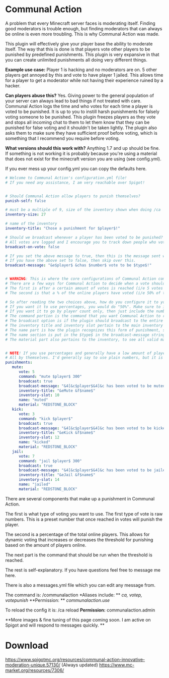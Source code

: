 # Communal Action

A problem that every Minecraft server faces is moderating itself. Finding good moderators is trouble enough, but finding moderators that can always be online is even more troubling. This is why Communal Action was made.

This plugin will effectively give your player base the ability to moderate itself. The way that this is done is that players vote other players to be punished by predefined punishments. This plugin is very expansive in that you can create unlimited punishments all doing very different things.

**Example use case:**
Player 1 is hacking and no moderators are on. 5 other players get annoyed by this and vote to have player 1 jailed. This allows time for a player to get a moderator while not having their experience ruined by a hacker.

**Can players abuse this?**
Yes. Giving power to the general population of your server can always lead to bad things if not treated with care. Communal Action logs the time and who votes for each time a player is voted to be punished. It is up to you to instill harsh punishments for falsely voting someone to be punished. This plugin freezes players as they vote and stops all incoming chat to them to let them know that they can be punished for false voting and it shouldn't be taken lightly. The plugin also asks them to make sure they have sufficient proof before voting, which is something that I recommend you require before voting.

**What versions should this work with?**
Anything 1.7 and up should be fine. If something is not working it is probably because you're using a material that does not exist for the minecraft version you are using (see config.yml).


If you ever mess up your config.yml you can copy the defaults here.

```yaml
# Welcome to Communal Action's configuration.yml file!
# If you need any assistance, I am very reachable over Spigot!


# Should Communal Action allow players to punish themselves?
punish-self: false

# must be a multiple of 9, size of the inventory shown when doing /ca
inventory-size: 27

# name of the inventory
inventory-title: "Chose a punishment for $player$!"

# Should we broadcast whenever a player has been voted to be punished? Note, this can lead to people "bandwagoning" and voting for the fun of it.
# All votes are logged and I encourage you to track down people who vote without evidence and punish them yourselves.
broadcast-on-vote: false

# If you set the above message to true, then this is the message sent whenever a vote is casted.
# If you have the above set to false, then skip over this.
broadcast-message: "&e$player$ &chas $number$ vote to be $type$!"


# WARNING: This is where the core configurations of Communal Action come into play! Bear with me here.
# There are a few ways for Communal Action to decide when a vote should end
# The first is after a certain amount of votes is reached (i/e 5 votes and action takes place)
# The second is that a % of the online players have voted (i/e 50% of the server voted)

# So after reading the two choices above, how do you configure it to your liking?
# If you want it to use percentages, you would do "50%". Make sure to include the percentage sign!
# If you want it to go by player count only, then just include the number i/e 5 players
# The command portion is the command that you want Communal Action to run when voted
# The broadcast option is if the plugin should broadcast to the entire server than <player> is being voted to be <muted/jailed/kicked>
# The inventory title and inventory slot pertain to the main inventory
# The name part is how the plugin recognizes this form of punishment, so leave it plain and simple without chatcolors etc
# The name section is put in the $type$ in the broadcast-message string above.
# The material part also pertains to the inventory, to see all valid materials see this link https://hub.spigotmc.org/javadocs/spigot/org/bukkit/Material.html


# NOTE! If you use percentages and generally have a low amount of players online, this could mean that one player could mute/jail/kick someone
# All by themselves. I'd generally say to use plain numbers, but it is up to you.
punishments:
   mute:
      vote: 5
      command: "mute $player$ 300"
      broadcast: true
      broadcast-message: "&4[&c$player$&4]&c has been voted to be muted for 5 minutes!"
      inventory-title: "&eMute &f$name$"
      inventory-slot: 10
      name: "muted"
      material: "REDSTONE_BLOCK"
   kick:
      vote: 3
      command: "kick $player$"
      broadcast: true
      broadcast-message: "&4[&c$player$&4]&c has been voted to be kicked!"
      inventory-title: "&eKick &f$name$"
      inventory-slot: 12
      name: "kicked"
      material: "REDSTONE_BLOCK"
   jail:
      vote: 7
      command: "jail $player$ 300"
      broadcast: true
      broadcast-message: "&4[&c$player$&4]&c has been voted to be jailed for 5 minutes!"
      inventory-title: "&eJail &f$name$"
      inventory-slot: 14
      name: "jailed"
      material: "REDSTONE_BLOCK"

```

There are several components that make up a punishment in Communal Action.

The first is what type of voting you want to use.
The first type of vote is raw numbers. This is a preset number that once reached in votes will punish the player.

The second is a percentage of the total online players. This allows for dynamic voting that increases or decreases the threshold for punishing based on the amount of players online.

The next part is the command that should be run when the threshold is reached.

The rest is self-explanatory. If you have questions feel free to message me here.

There is also a messages.yml file which you can edit any message from.

The command is:
/communalaction <player>
*Aliases include: ** *ca, votep, votepunish*
**Permission: ** *communalaction.use*

To reload the config it is:
/ca reload
**Permission:** communalaction.admin



**More images & fine tuning of this page coming soon. I am active on Spigot and will respond to messages quickly. **



# Download
https://www.spigotmc.org/resources/communal-action-innovative-moderation-unique.57130/ (Always updated)
https://www.mc-market.org/resources/7306/